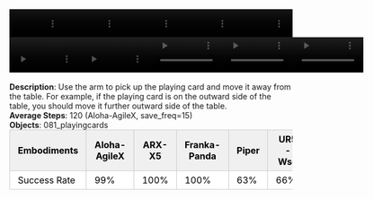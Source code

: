 <!DOCTYPE html>
<html lang="en">
<body>
    <div style="display: flex;">
        <video src="./task_video_clean/move_playingcard_away/aloha-agilex_head.mp4" controls loop muted autoplay style="width: 20.0%;"></video>
        <video src="./task_video_clean/move_playingcard_away/franka-panda_head.mp4" controls loop muted autoplay style="width: 20.0%;"></video>
        <video src="./task_video_clean/move_playingcard_away/ARX-X5_head.mp4" controls loop muted autoplay style="width: 20.0%;"></video>
        <video src="./task_video_clean/move_playingcard_away/piper_head.mp4" controls loop muted autoplay style="width: 20.0%;"></video>
        <video src="./task_video_clean/move_playingcard_away/ur5-wsg_head.mp4" controls loop muted autoplay style="width: 20.0%;"></video>
    </div>
    <div style="display: flex;">
        <video src="./task_video_clean/move_playingcard_away/aloha-agilex_world.mp4" controls loop muted autoplay style="width: 25%;"></video>
        <video src="./task_video_clean/move_playingcard_away/franka-panda_world.mp4" controls loop muted autoplay style="width: 25%;"></video>
        <video src="./task_video_clean/move_playingcard_away/ARX-X5_world.mp4" controls loop muted autoplay style="width: 25%;"></video>
        <video src="./task_video_clean/move_playingcard_away/piper_world.mp4" controls loop muted autoplay style="width: 25%;"></video>
        <video src="./task_video_clean/move_playingcard_away/ur5-wsg_world.mp4" controls loop muted autoplay style="width: 25%;"></video>
    </div>
    <br><b>Description</b>: Use the arm to pick up the playing card and move it away from the table. For example, if the playing card is on the outward side of the table, you should move it further outward side of the table.<br>
    <b>Average Steps</b>: 120 (Aloha-AgileX, save_freq=15)<br>
    <b>Objects</b>: 081_playingcards<br>
    <table style="margin:0 auto;border-collapse:collapse;width:auto;min-width:180px;background-color:white;">
        <thead>
            <tr style="background:#f0f0f0;">
                <th style="border:1px solid #ccc;padding:6px 14px;color:black;">Embodiments</th>
                <th style="border:1px solid #ccc;padding:6px 14px;color:black;">Aloha-AgileX</th>
                <th style="border:1px solid #ccc;padding:6px 14px;color:black;">ARX-X5</th>
                <th style="border:1px solid #ccc;padding:6px 14px;color:black;">Franka-Panda</th>
                <th style="border:1px solid #ccc;padding:6px 14px;color:black;">Piper</th>
                <th style="border:1px solid #ccc;padding:6px 14px;color:black;">UR5-Wsg</th>
            </tr>
        </thead>
        <tbody>
            <tr style="background:white;">
                <td style="border:1px solid #ccc;padding:6px 14px;color:black;">Success Rate</td>
                <td style="border:1px solid #ccc;padding:6px 14px;color:black;">99%</td>
                <td style="border:1px solid #ccc;padding:6px 14px;color:black;">100%</td>
                <td style="border:1px solid #ccc;padding:6px 14px;color:black;">100%</td>
                <td style="border:1px solid #ccc;padding:6px 14px;color:black;">63%</td>
                <td style="border:1px solid #ccc;padding:6px 14px;color:black;">66%</td>
            </tr>
        </tbody>
    </table>
</body>
</html>
